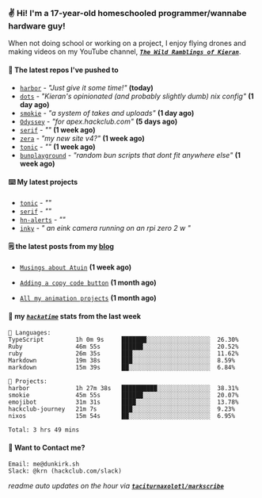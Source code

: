 ### ✌️ Hi! I'm a 17-year-old homeschooled programmer/wannabe hardware guy!

When not doing school or working on a project, I enjoy flying drones and making videos on my YouTube channel, [**_`The Wild Ramblings of Kieran`_**](https://youtube.com/@kieran.rambles).

#### 👷 The latest repos I've pushed to

- [`harbor`](https://github.com/hackclub/harbor) - _"Just give it some time!"_ **(today)**
- [`dots`](https://github.com/taciturnaxolotl/dots) - _"Kieran's opinionated (and probably slightly dumb) nix config"_ **(1 day ago)**
- [`smokie`](https://github.com/taciturnaxolotl/smokie) - _"a system of takes and uploads"_ **(1 day ago)**
- [`Odyssey`](https://github.com/MeghanaM4/Odyssey) - _"for apex.hackclub.com"_ **(5 days ago)**
- [`serif`](https://github.com/taciturnaxolotl/serif) - _""_ **(1 week ago)**
- [`zera`](https://github.com/taciturnaxolotl/zera) - _"my new site v4?"_ **(1 week ago)**
- [`tonic`](https://github.com/taciturnaxolotl/tonic) - _""_ **(1 week ago)**
- [`bunplayground`](https://github.com/taciturnaxolotl/bunplayground) - _"random bun scripts that dont fit anywhere else"_ **(1 week ago)**

#### ⌨️ My latest projects

- [`tonic`](https://github.com/taciturnaxolotl/tonic) - _""_
- [`serif`](https://github.com/taciturnaxolotl/serif) - _""_
- [`hn-alerts`](https://github.com/taciturnaxolotl/hn-alerts) - _""_
- [`inky`](https://github.com/taciturnaxolotl/inky) - _" an eink camera running on an rpi zero 2 w "_

#### 🗒️ the latest posts from my [blog](https://dunkirk.sh)

- [`Musings about Atuin`](https://dunkirk.sh/blog/atuin/) **(1 week ago)**

- [`Adding a copy code button`](https://dunkirk.sh/blog/adding-a-copy-button/) **(1 month ago)**

- [`All my animation projects`](https://dunkirk.sh/blog/my-animations/) **(1 month ago)**



#### 📡 my [_`hackatime`_](https://waka.hackclub.com) stats from the last week

```text
💾 Languages:
TypeScript         1h 0m 9s     ███████░░░░░░░░░░░░░░░░░░  26.30%
Ruby               46m 55s      ██████░░░░░░░░░░░░░░░░░░░  20.52%
ruby               26m 35s      ███░░░░░░░░░░░░░░░░░░░░░░  11.62%
Markdown           19m 38s      ███░░░░░░░░░░░░░░░░░░░░░░  8.59%
markdown           15m 39s      ██░░░░░░░░░░░░░░░░░░░░░░░  6.84%

💼 Projects:
harbor             1h 27m 38s   ██████████░░░░░░░░░░░░░░░  38.31%
smokie             45m 55s      ██████░░░░░░░░░░░░░░░░░░░  20.07%
emojibot           31m 31s      ████░░░░░░░░░░░░░░░░░░░░░  13.78%
hackclub-journey   21m 7s       ███░░░░░░░░░░░░░░░░░░░░░░  9.23%
nixos              15m 54s      ██░░░░░░░░░░░░░░░░░░░░░░░  6.95%

Total: 3 hrs 49 mins
```

#### 📮 Want to Contact me?

```text
Email: me@dunkirk.sh
Slack: @krn (hackclub.com/slack)
```

_readme auto updates on the hour via [**`taciturnaxolotl/markscribe`**](https://github.com/taciturnaxolotl/markscribe)_
